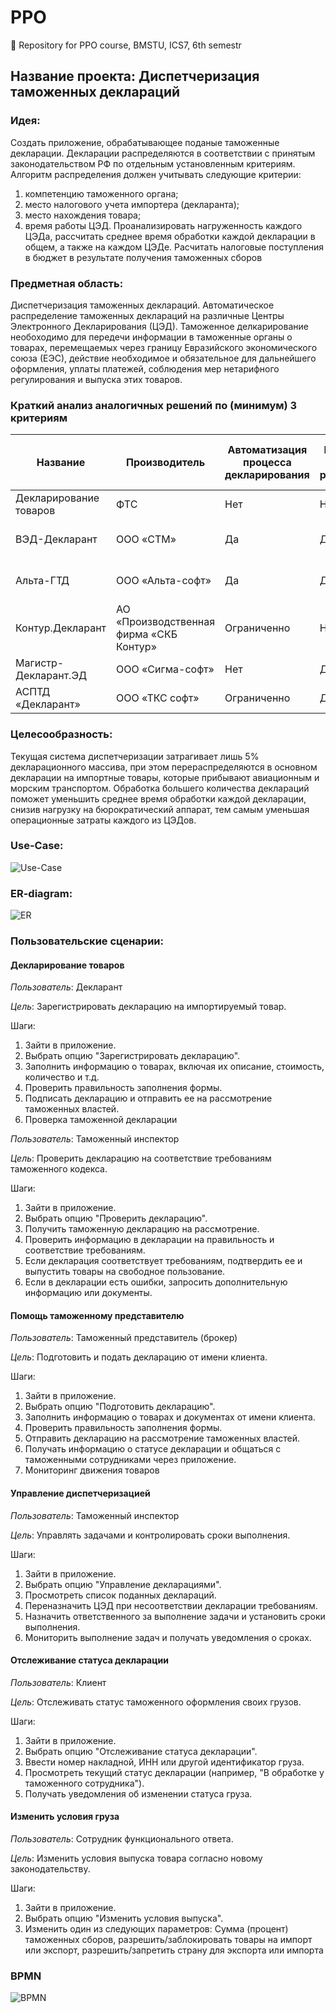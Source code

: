 # PPO

:microscope: Repository for PPO course, BMSTU, ICS7, 6th semestr 

## Название проекта: Диспетчеризация таможенных деклараций

### Идея: 
Создать приложение, обрабатывающее поданые  таможенные декларации. 
Декларации распределяются в соответствии с принятым законодательством РФ по отдельным установленным критериям.
Алгоритм распределения должен учитывать следующие критерии:
1. компетенцию таможенного органа;
2. место налогового учета импортера (декларанта);
3. место нахождения товара;
4. время работы ЦЭД.
Проанализировать нагруженность каждого ЦЭДа, рассчитать среднее время обработки каждой декларации в общем, а также на каждом ЦЭДе. 
Расчитать налоговые поступления в бюджет в результате получения таможенных сборов

### Предметная область:

Диспетчеризация таможенных деклараций.
Автоматическое распределение таможенных деклараций на различные Центры Электронного Декларирования  (ЦЭД). 
Таможенное делкарирование необоходимо для передечи информации в таможенные органы о товарах, 
перемещаемых через границу Евразийского экономического союза (ЕЭС), действие необходимое и обязательное для дальнейшего оформления, уплаты платежей, 
соблюдения мер нетарифного регулирования и выпуска этих товаров.

### Краткий анализ аналогичных решений по (минимум) 3 критериям 

| Название | Производитель | Автоматизация процесса декларирования | Возможность локального развертывания | Наличие справочников | Синхронизация с внешним сервером | Создание сопутствующих документов и отчетов |
|    ---   |---|---|---|---| ---| ---|
|    Декларирование товаров | ФТС | Нет | Нет | Нет | Нет | Нет | 
|    ВЭД-Декларант    | ООО «СТМ» | Да | Да |  Да (в т.ч. автокоррекция данных) | Нет | Нет  |
|  Альта-ГТД  |  ООО «Альта-софт»| Да | Да | Да (в т.ч. автокоррекция данных)  | Нет | Да |
|    Контур.Декларант |  АО «Производственная фирма «СКБ Контур» | Ограниченно | Нет | Да | Да | Нет |
|  Магистр-Декларант.ЭД |   ООО «Сигма-софт» |  Нет | Да | Да | Нет | Нет |
|  АСПТД «Декларант» |   ООО «ТКС софт» | Ограниченно  | Да | Ограниченно | Нет | Да |

### Целесообразность:

Текущая система диспетчеризации затрагивает лишь 5% декларационного массива, при этом перераспределяются в основном декларации на импортные товары, которые прибывают авиационным и морским транспортом.
Обработка большего количества деклараций поможет уменьшить среднее время обработки каждой декларации, снизив нагрузку на бюрократический аппарат, тем самым уменьшая операционные затраты каждого из ЦЭДов. 

### Use-Case:
![Use-Case](./img/use-case.png "Use-Case Diagram") 

### ER-diagram:
![ER](./img/er.png "ER-diagram") 

### Пользовательские сценарии:

#### Декларирование товаров

*Пользователь*: Декларант

*Цель*: Зарегистрировать декларацию на импортируемый товар.

Шаги:
1. Зайти в приложение.
2. Выбрать опцию "Зарегистрировать декларацию".
3. Заполнить информацию о товарах, включая их описание, стоимость, количество и т.д.
4. Проверить правильность заполнения формы.
5. Подписать декларацию и отправить ее на рассмотрение таможенных властей.
6. Проверка таможенной декларации

*Пользователь*: Таможенный инспектор

*Цель*: Проверить декларацию на соответствие требованиям таможенного кодекса.

Шаги:
1. Зайти в приложение.
2. Выбрать опцию "Проверить декларацию".
3. Получить таможенную декларацию на рассмотрение.
4. Проверить информацию в декларации на правильность и соответствие требованиям.
5. Если декларация соответствует требованиям, подтвердить ее и выпустить товары на свободное пользование.
6. Если в декларации есть ошибки, запросить дополнительную информацию или документы.

#### Помощь таможенному представителю

*Пользователь*: Таможенный представитель (брокер)

*Цель*: Подготовить и подать декларацию от имени клиента.

Шаги:
1. Зайти в приложение.
2. Выбрать опцию "Подготовить декларацию".
3. Заполнить информацию о товарах и документах от имени клиента.
4. Проверить правильность заполнения формы.
5. Отправить декларацию на рассмотрение таможенных властей.
6. Получать информацию о статусе декларации и общаться с таможенными сотрудниками через приложение.
7. Мониторинг движения товаров

#### Управление диспетчеризацией

*Пользователь*: Таможенный инспектор

*Цель*: Управлять задачами и контролировать сроки выполнения.

Шаги:
1. Зайти в приложение.
2. Выбрать опцию "Управление декларациями".
3. Просмотреть список поданных деклараций.
4. Переназначить ЦЭД при несоответствии декларации требованиям.
4. Назначить ответственного за выполнение задачи и установить сроки выполнения.
5. Мониторить выполнение задач и получать уведомления о сроках.

#### Отслеживание статуса декларации

*Пользователь*: Клиент

*Цель*: Отслеживать статус таможенного оформления своих грузов.

Шаги:
1. Зайти в приложение.
2. Выбрать опцию "Отслеживание статуса декларации".
3. Ввести номер накладной, ИНН или другой идентификатор груза.
4. Просмотреть текущий статус декларации (например, "В обработке у таможенного сотрудника").
5. Получать уведомления об изменении статуса груза.


#### Изменить условия груза

*Пользователь*: Сотрудник функционального ответа.

*Цель*: Изменить условия выпуска товара согласно новому законодательству.

Шаги:
1. Зайти в приложение.
2. Выбрать опцию "Изменить условия выпуска".
3. Изменить один из следующих параметров: Сумма (процент) таможенных сборов, разрешить/заблокировать товары на импорт или экспорт, разрешить/запретить страну для экспорта или импорта


### BPMN

![BPMN](./img/bpmn.png "BPMN")

